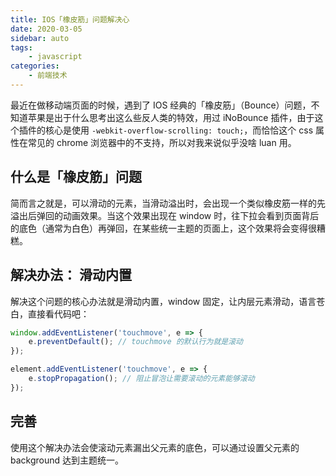 ```yaml
---
title: IOS「橡皮筋」问题解决心
date: 2020-03-05
sidebar: auto
tags:
    - javascript
categories:
    - 前端技术
---
```


最近在做移动端页面的时候，遇到了 IOS 经典的「橡皮筋」（Bounce）问题，不知道苹果是出于什么思考出这么些反人类的特效，用过 iNoBounce 插件，由于这个插件的核心是使用 `-webkit-overflow-scrolling: touch;`，而恰恰这个 css 属性在常见的 chrome 浏览器中的不支持，所以对我来说似乎没啥 luan 用。

## 什么是「橡皮筋」问题

简而言之就是，可以滑动的元素，当滑动溢出时，会出现一个类似橡皮筋一样的先溢出后弹回的动画效果。当这个效果出现在 window 时，往下拉会看到页面背后的底色（通常为白色）再弹回，在某些统一主题的页面上，这个效果将会变得很糟糕。

## 解决办法： 滑动内置

解决这个问题的核心办法就是滑动内置，window 固定，让内层元素滑动，语言苍白，直接看代码吧：

```javascript
window.addEventListener('touchmove', e => {
    e.preventDefault(); // touchmove 的默认行为就是滚动
}); 

element.addEventListener('touchmove', e => {
    e.stopPropagation(); // 阻止冒泡让需要滚动的元素能够滚动
}); 
```

## 完善

使用这个解决办法会使滚动元素漏出父元素的底色，可以通过设置父元素的 background 达到主题统一。